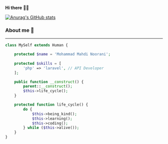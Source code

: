  **Hi there** 👋🏻 
 
 
 [![Anurag's GitHub stats](https://github-readme-stats.vercel.app/api?username=Noorani-mm&count_private=true&show_icons=true)](https://github.com/Noorani-mm)
 
### About me 📖
<hr>

```php
class MySelf extends Human {

    protected $name = 'Mohammad Mahdi Noorani';
    
    protected $skills = [
        'php' => 'laravel', // API Developer
    ];

    public function __construct() {
        parent::__construct();
        $this->life_cycle();
    }

    protected function life_cycle() {
        do {
            $this->being_kind();
            $this->learning();
            $this->coding();
        } while ($this->alive()); 
    }
}
```

